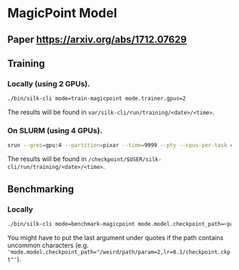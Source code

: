 # MagicPoint Model

## Paper https://arxiv.org/abs/1712.07629

## Training

### Locally (using 2 GPUs).

```bash
./bin/silk-cli mode=train-magicpoint mode.trainer.gpus=2
```

The results will be found in `var/silk-cli/run/training/<date>/<time>`.

### On SLURM (using 4 GPUs).

```bash
srun --gres=gpu:4 --partition=pixar --time=9999 --pty --cpus-per-task 48 ./bin/silk-cli mode=train-magicpoint mode.trainer.gpus=4 hydra=slurm
```

The results will be found in `/checkpoint/$USER/silk-cli/run/training/<date>/<time>`.

## Benchmarking

### Locally

```bash
./bin/silk-cli mode=benchmark-magicpoint mode.model.checkpoint_path=<path_to_ckpt_file>
```

You might have to put the last argument under quotes if the path contains uncommon characters (e.g. `'mode.model.checkpoint_path="/weird/path/param=2,lr=0.1/checkpoint.ckpt"'`).
